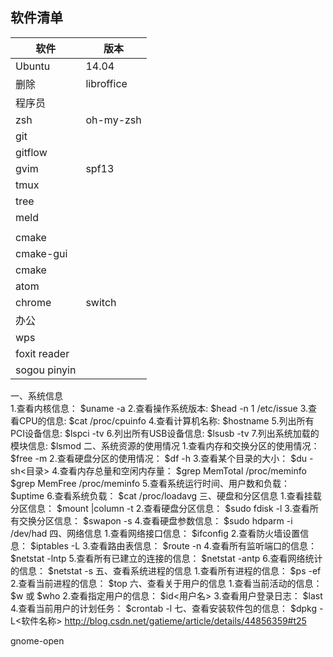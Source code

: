## 软件清单    
| 软件  |版本    |       
| ---|-----| 
Ubuntu|14.04     |  
删除| libroffice  |  |  
程序员|     
zsh | oh-my-zsh |  
 |  git|  |  
 |gitflow   |  |  
| gvim |spf13  |  
   | tmux |    |
 |tree	|
 |meld   |    
 |     |     |
|  cmake |  |   
|  cmake-gui |  |   
 |  cmake |  |   
 |atom    |   |
 |chrome| switch  |
 办公  |
 wps      |
 | foxit reader  |  
 |sogou pinyin |    | 
      




一、系统信息  
    1.查看内核信息：                                           $uname -a
    2.查看操作系统版本:                                      $head -n 1 /etc/issue
    3.查看CPU的信息:                                         $cat /proc/cpuinfo
    4.查看计算机名称:                                         $hostname
    5.列出所有PCI设备信息:                                $lspci -tv
    6.列出所有USB设备信息:                               $lsusb -tv
    7.列出系统加载的模块信息:                            $lsmod
二、系统资源的使用情况
    1.查看内存和交换分区的使用情况：              $free -m
    2.查看硬盘分区的使用情况：                         $df -h
    3.查看某个目录的大小：                                $du -sh<目录>
    4.查看内存总量和空闲内存量：                      $grep MemTotal /proc/meminfo
                                                                          $grep MemFree /proc/meminfo
    5.查看系统运行时间、用户数和负载：            $uptime
    6.查看系统负载：                                           $cat /proc/loadavg
三、硬盘和分区信息
    1.查看挂载分区信息：                                    $mount |column -t
    2.查看硬盘分区信息：                                    $sudo fdisk -l
    3.查看所有交换分区信息：                             $swapon -s
    4.查看硬盘参数信息：                                    $sudo hdparm -i /dev/had
四、网络信息
    1.查看网络接口信息：                                    $ifconfig
    2.查看防火墙设置信息：                                $iptables -L
    3.查看路由表信息：                                       $route -n
    4.查看所有监听端口的信息：                         $netstat -lntp
    5.查看所有已建立的连接的信息：                  $netstat -antp
    6.查看网络统计的信息：                                $netstat -s
五、查看系统进程的信息
    1.查看所有进程的信息：                                $ps -ef
    2.查看当前进程的信息：                                $top
六、查看关于用户的信息
    1.查看当前活动的信息：                                $w               或            $who
    2.查看指定用户的信息：                                $id<用户名>
    3.查看用户登录日志：                                   $last
    4.查看当前用户的计划任务：                         $crontab -l
七、查看安装软件包的信息：                             $dpkg -L<软件名称>
http://blog.csdn.net/gatieme/article/details/44856359#t25

gnome-open
